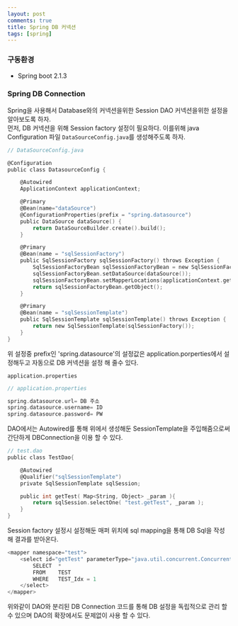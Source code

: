 ```yaml
---
layout: post
comments: true
title: Spring DB 커넥션
tags: [spring]
---
```


### 구동환경
- Spring boot 2.1.3

### Spring DB Connection
Spring을 사용해서 Database와의 커넥션을위한 Session  DAO 커넥션을위한 설정을 알아보도록 하자.  
먼저, DB 커넥션을 위해 Session factory 설정이 필요하다. 이를위해 java Configuration 파일 `DataSourceConfig.java`를 생성해주도록 하자.  

```c
// DataSourceConfig.java

@Configuration
public class DatasourceConfig { 

    @Autowired
    ApplicationContext applicationContext;

    @Primary
    @Bean(name="dataSource")
    @ConfigurationProperties(prefix = "spring.datasource") 
    public DataSource dataSource() { 
        return DataSourceBuilder.create().build(); 
    } 

    @Primary
    @Bean(name = "sqlSessionFactory")
    public SqlSessionFactory sqlSessionFactory() throws Exception { 
        SqlSessionFactoryBean sqlSessionFactoryBean = new SqlSessionFactoryBean(); 
        sqlSessionFactoryBean.setDataSource(dataSource()); 
        sqlSessionFactoryBean.setMapperLocations(applicationContext.getResources("classpath:mybatis/mapper/*/*-sql.xml"));
        return sqlSessionFactoryBean.getObject(); 
    } 

    @Primary
    @Bean(name = "sqlSessionTemplate")
    public SqlSessionTemplate sqlSessionTemplate() throws Exception { 
        return new SqlSessionTemplate(sqlSessionFactory()); 
    } 
}

```

위 설정중 prefix인 'spring.datasource'의 설정값은 application.porperties에서 설정해두고 자동으로 DB 커넥션을 설정 해 줄수 있다.  

`application.properties`
```c
// application.properties

spring.datasource.url= DB 주소
spring.datasource.username= ID
spring.datasource.password= PW
```

DAO에서는 Autowired를 통해 위에서 생성해둔 SessionTemplate을 주입해줌으로써 간단하게 DBConnection을 이용 할 수 있다.
```c
// test.dao
public class TestDao{

    @Autowired
    @Qualifier("sqlSessionTemplate")
    private SqlSessionTemplate sqlSession;

    public int getTest( Map<String, Object> _param ){
        return sqlSession.selectOne( "test.getTest", _param );
    }
}
```

Session factory 설정시 설정해둔 매퍼 위치에 sql mapping을 통해  DB Sql을 작성해 결과를 받아온다.
```c
<mapper namespace="test">
    <select id="getTest" parameterType="java.util.concurrent.ConcurrentHashMap" statementType="CALLABLE" > 
        SELECT  *
        FROM    TEST
        WHERE   TEST_Idx = 1
    </select>
</mapper>
```

위와같이 DAO와 분리된 DB Connection 코드를 통해 DB 설정을 독립적으로 관리 할 수 있으며 DAO의 확장에서도 문제없이 사용 할 수 있다.
